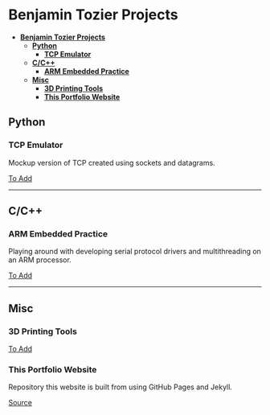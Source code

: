 # **Benjamin Tozier Projects**

- [**Benjamin Tozier Projects**](#benjamin-tozier-projects)
  - [**Python**](#python)
    - [**TCP Emulator**](#tcp-emulator)
  - [**C/C++**](#cc)
    - [**ARM Embedded Practice**](#arm-embedded-practice)
  - [**Misc**](#misc)
    - [**3D Printing Tools**](#3d-printing-tools)
    - [**This Portfolio Website**](#this-portfolio-website)

## **Python**

### **TCP Emulator**

Mockup version of TCP created using sockets and datagrams.

[To Add](#tcp-emulator)

---

## **C/C++**

### **ARM Embedded Practice**

Playing around with developing serial protocol drivers and multithreading on an ARM processor.

[To Add](#arm-embedded-practice)

---

## **Misc**

### **3D Printing Tools**

[To Add](#3d-printing-tools)

### **This Portfolio Website**

Repository this website is built from using GitHub Pages and Jekyll.

[Source](https://github.com/ToastProgrammer/ToastProgrammer.github.io)
